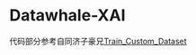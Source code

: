 # Datawhale-XAI

代码部分参考自同济子豪兄[Train_Custom_Dataset](https://github.com/TommyZihao/Train_Custom_Dataset)
